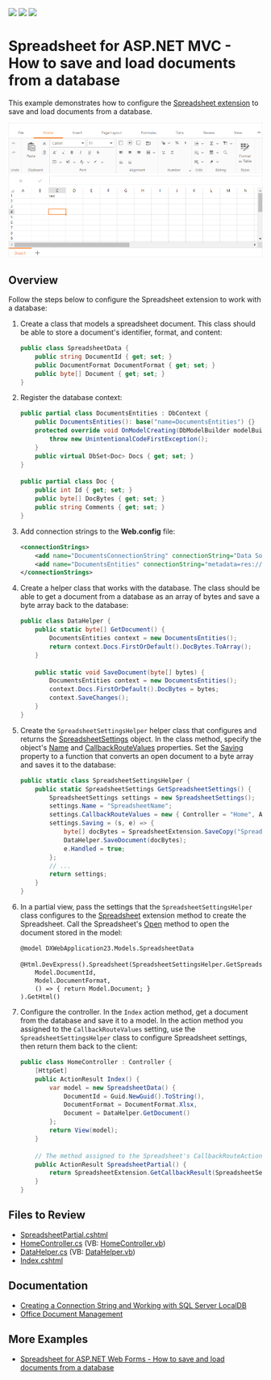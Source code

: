 <!-- default badges list -->
![](https://img.shields.io/endpoint?url=https://codecentral.devexpress.com/api/v1/VersionRange/128553954/20.1.3%2B)
[![](https://img.shields.io/badge/Open_in_DevExpress_Support_Center-FF7200?style=flat-square&logo=DevExpress&logoColor=white)](https://supportcenter.devexpress.com/ticket/details/T190813)
[![](https://img.shields.io/badge/📖_How_to_use_DevExpress_Examples-e9f6fc?style=flat-square)](https://docs.devexpress.com/GeneralInformation/403183)
<!-- default badges end -->
# Spreadsheet for ASP.NET MVC - How to save and load documents from a database

This example demonstrates how to configure the [Spreadsheet extension](https://docs.devexpress.com/AspNetMvc/17113/components/spreadsheet) to save and load documents from a database.

![Connect Spreadsheet to Database](connect-spreadsheet-to-database.png)

## Overview

Follow the steps below to configure the Spreadsheet extension to work with a database:

1. Create a class that models a spreadsheet document. This class should be able to store a document's identifier, format, and content:

    ```cs
    public class SpreadsheetData {
        public string DocumentId { get; set; }
        public DocumentFormat DocumentFormat { get; set; }
        public byte[] Document { get; set; }
    }
    ```

2. Register the database context:

    ```cs
    public partial class DocumentsEntities : DbContext {
        public DocumentsEntities(): base("name=DocumentsEntities") {}
        protected override void OnModelCreating(DbModelBuilder modelBuilder) {
            throw new UnintentionalCodeFirstException();
        }
        public virtual DbSet<Doc> Docs { get; set; }
    }

    public partial class Doc {
        public int Id { get; set; }
        public byte[] DocBytes { get; set; }
        public string Comments { get; set; }
    }
    ```

3. Add connection strings to the **Web.config** file:

    ```xml
    <connectionStrings>
        <add name="DocumentsConnectionString" connectionString="Data Source=(local);Initial Catalog = Documents;User Id=sa; Password=dx;Connect Timeout=30" providerName="System.Data.SqlClient" />
        <add name="DocumentsEntities" connectionString="metadata=res://*/Models.Model1.csdl|res://*/Models.Model1.ssdl|res://*/Models.Model1.msl;provider=System.Data.SqlClient;provider connection string=&quot;Data Source=(localdb)\MSSQLLocalDB;AttachDbFilename=|DataDirectory|Documents.mdf;Integrated Security=True;connect timeout=30;MultipleActiveResultSets=True;App=EntityFramework&quot;" providerName="System.Data.EntityClient" />
    </connectionStrings>
    ```

4. Create a helper class that works with the database. The class should be able to get a document from a database as an array of bytes and save a byte array back to the database:

    ```cs
    public class DataHelper {
        public static byte[] GetDocument() {
            DocumentsEntities context = new DocumentsEntities();
            return context.Docs.FirstOrDefault().DocBytes.ToArray();
        }

        public static void SaveDocument(byte[] bytes) {
            DocumentsEntities context = new DocumentsEntities();
            context.Docs.FirstOrDefault().DocBytes = bytes;
            context.SaveChanges();
        }
    }
    ```

5. Create the `SpreadsheetSettingsHelper` helper class that configures and returns the [SpreadsheetSettings](https://docs.devexpress.com/AspNetMvc/DevExpress.Web.Mvc.SpreadsheetSettings?p=netframework) object. In the class method, specify the object's [Name](https://docs.devexpress.com/AspNetMvc/DevExpress.Web.Mvc.SettingsBase.Name) and [CallbackRouteValues](https://docs.devexpress.com/AspNetMvc/DevExpress.Web.Mvc.SpreadsheetSettings.CallbackRouteValues) properties. Set the [Saving](https://docs.devexpress.com/AspNetMvc/DevExpress.Web.Mvc.SpreadsheetSettings.Saving?p=netframework) property to a function that converts an open document to a byte array and saves it to the database:

    ```cs
    public static class SpreadsheetSettingsHelper {
        public static SpreadsheetSettings GetSpreadsheetSettings() {
            SpreadsheetSettings settings = new SpreadsheetSettings();
            settings.Name = "SpreadsheetName";
            settings.CallbackRouteValues = new { Controller = "Home", Action = "SpreadsheetPartial" };
            settings.Saving = (s, e) => {
                byte[] docBytes = SpreadsheetExtension.SaveCopy("SpreadsheetName", DocumentFormat.Xlsx);
                DataHelper.SaveDocument(docBytes);
                e.Handled = true;
            };
            // ...
            return settings;
        }
    }
    ```
    
6. In a partial view, pass the settings that the `SpreadsheetSettingsHelper` class configures to the [Spreadsheet](https://docs.devexpress.com/AspNetMvc/DevExpress.Web.Mvc.UI.ExtensionsFactory.Spreadsheet(DevExpress.Web.Mvc.SpreadsheetSettings)?p=netframework) extension method to create the Spreadsheet. Call the Spreadsheet's [Open](https://docs.devexpress.com/AspNetMvc/DevExpress.Web.Mvc.RichEditExtension.Open(System.String-DevExpress.XtraRichEdit.DocumentFormat-System.Func-System.Byte---)?p=netframework) method to open the document stored in the model:

    ```razor
    @model DXWebApplication23.Models.SpreadsheetData

    @Html.DevExpress().Spreadsheet(SpreadsheetSettingsHelper.GetSpreadsheetSettings()).Open(
        Model.DocumentId, 
        Model.DocumentFormat, 
        () => { return Model.Document; }
    ).GetHtml()
    ```

7. Configure the controller. In the `Index` action method, get a document from the database and save it to a model. In the action method you assigned to the `CallbackRouteValues` setting, use the `SpreadsheetSettingsHelper` class to configure Spreadsheet settings, then return them back to the client: 

    ```cs
    public class HomeController : Controller {
        [HttpGet]
        public ActionResult Index() {
            var model = new SpreadsheetData() {
                DocumentId = Guid.NewGuid().ToString(),
                DocumentFormat = DocumentFormat.Xlsx,
                Document = DataHelper.GetDocument()
            };
            return View(model);
        }

        // The method assigned to the Spreadsheet's CallbackRouteAction property in the helper class
        public ActionResult SpreadsheetPartial() { 
            return SpreadsheetExtension.GetCallbackResult(SpreadsheetSettingsHelper.GetSpreadsheetSettings());
        }
    }
    ```

## Files to Review

* [SpreadsheetPartial.cshtml](./CS/DXWebApplication23/Views/Home/SpreadsheetPartial.cshtml)
* [HomeController.cs](./CS/DXWebApplication23/Controllers/HomeController.cs) (VB: [HomeController.vb](./VB/DXWebApplication23/Controllers/HomeController.vb))
* [DataHelper.cs](./CS/DXWebApplication23/Models/DataHelper.cs) (VB: [DataHelper.vb](./VB/DXWebApplication23/Models/DataHelper.vb))
* [Index.cshtml](./CS/DXWebApplication23/Views/Home/Index.cshtml)

## Documentation

* [Creating a Connection String and Working with SQL Server LocalDB](https://learn.microsoft.com/en-us/aspnet/mvc/overview/getting-started/introduction/creating-a-connection-string)
* [Office Document Management](https://docs.devexpress.com/AspNetMvc/402337/common-features/office-document-management)

## More Examples

* [Spreadsheet for ASP.NET Web Forms - How to save and load documents from a database](https://github.com/DevExpress-Examples/aspxspreadsheet-how-to-save-and-load-documents-from-a-database-t190812)
